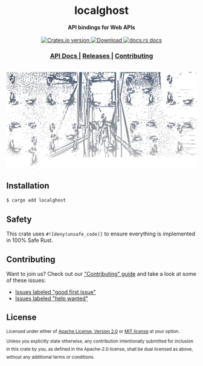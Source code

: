 <h1 align="center">localghost</h1>
<div align="center">
  <strong>
    API bindings for Web APIs
  </strong>
</div>

<br />

<div align="center">
  <!-- Crates version -->
  <a href="https://crates.io/crates/localghost">
    <img src="https://img.shields.io/crates/v/localghost.svg?style=flat-square"
    alt="Crates.io version" />
  </a>
  <!-- Downloads -->
  <a href="https://crates.io/crates/localghost">
    <img src="https://img.shields.io/crates/d/localghost.svg?style=flat-square"
      alt="Download" />
  </a>
  <!-- docs.rs docs -->
  <a href="https://docs.rs/localghost">
    <img src="https://img.shields.io/badge/docs-latest-blue.svg?style=flat-square"
      alt="docs.rs docs" />
  </a>
</div>

<div align="center">
  <h3>
    <a href="https://docs.rs/localghost">
      API Docs
    </a>
    <span> | </span>
    <a href="https://github.com/yoshuawuyts/localghost/releases">
      Releases
    </a>
    <span> | </span>
    <a href="https://github.com/yoshuawuyts/localghost/blob/master.github/CONTRIBUTING.md">
      Contributing
    </a>
  </h3>
</div>

<br />

<div align="center">
  <img src="assets/localghost.png" title="localghost logo" alt="localghost logo very spooky" width="730"/>
</div>

## Installation
```sh
$ cargo add localghost
```

## Safety
This crate uses ``#![deny(unsafe_code)]`` to ensure everything is implemented in
100% Safe Rust.

## Contributing
Want to join us? Check out our ["Contributing" guide][contributing] and take a
look at some of these issues:

- [Issues labeled "good first issue"][good-first-issue]
- [Issues labeled "help wanted"][help-wanted]

[contributing]: https://github.com/yoshuawuyts/localghost/blob/master.github/CONTRIBUTING.md
[good-first-issue]: https://github.com/yoshuawuyts/localghost/labels/good%20first%20issue
[help-wanted]: https://github.com/yoshuawuyts/localghost/labels/help%20wanted

## License

<sup>
Licensed under either of <a href="LICENSE-APACHE">Apache License, Version
2.0</a> or <a href="LICENSE-MIT">MIT license</a> at your option.
</sup>

<br/>

<sub>
Unless you explicitly state otherwise, any contribution intentionally submitted
for inclusion in this crate by you, as defined in the Apache-2.0 license, shall
be dual licensed as above, without any additional terms or conditions.
</sub>
